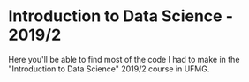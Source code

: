 # Introduction to Data Science - 2019/2

Here you'll be able to find most of the code I had to make in the "Introduction to Data Science" 2019/2 course in UFMG.
